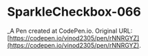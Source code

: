 # SparkleCheckbox-066
 _A Pen created at CodePen.io. Original URL: [https://codepen.io/vinod2305/pen/rNNRGYZ](https://codepen.io/vinod2305/pen/rNNRGYZ).

 